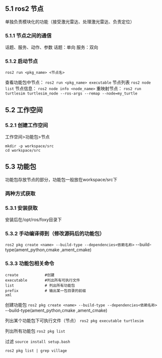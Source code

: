 ## 5.1 ros2 节点
单独负责模块化的功能（接受激光雷达、处理激光雷达、负责定位）
### 5.1.1 节点之间的通信
话题、服务、动作、参数
话题：单向
服务：双向
### 5.1.2 启动节点
`ros2 run <pkg_name> <节点名>`

查看功能包中节点：
`ros2 run <pkg_name> executable`
节点列表
`ros2 node list`
节点信息：
`ros2 node info <node_name>`
重映射节点：
`ros2 run turtlesim turtlesim_node --ros-args --remap --node=my_turtle`
## 5.2 工作空间
### 5.2.1 创建工作空间
工作空间>功能包>节点

```
mkdir -p workspace/src
cd workspace/src
```
## 5.3 功能包
功能包存放节点的部分，功能包一般放在workspace/src下
### 两种方式获取
### 5.3.1 安装获取
 安装后在/opt/ros/foxy目录下
 ### 5.3.2 手动编译得到（修改源码后的功能包）
 `ros2 pkg create <name> --build-type --dependencies<依赖名称>`
 --build-type(ament_python,cmake ,ament_cmake)
 
 ### 5.3.3 功能包相关命令
 ```
 create            #创建
 executable		   #列出所有可执行文件		
 list              # 列出所有功能包
 prefix            # 输出某一包目录的前缀
 xml
 
 ```
 创建功能包
  `ros2 pkg create <name> --build-type --dependencies<依赖名称>`
 --build-type(ament_python,cmake ,ament_cmake)
 
 列出某个功能包下可执行文件（节点）
 `ros2 pkg executable turtlesim`
  
  列出所有功能包
  `ros2 pkg list`
  
  过滤
  `source install setup.bash`
  
  `ros2 pkg list | grep village`

 
 
